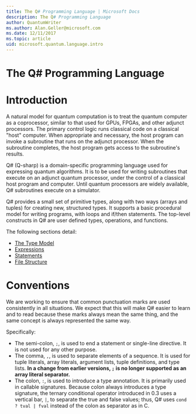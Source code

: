 ```yaml
---
title: The Q# Programming Language | Microsoft Docs 
description: The Q# Programming Language
author: QuantumWriter
ms.author: Alan.Geller@microsoft.com 
ms.date: 12/11/2017
ms.topic: article
uid: microsoft.quantum.language.intro
---
```


# The Q# Programming Language

# Introduction

A natural model for quantum computation is to treat the quantum computer
as a coprocessor, similar to that used for GPUs, FPGAs, and other adjunct
processors.
The primary control logic runs classical code on a classical "host" computer.
When appropriate and necessary, the host program can invoke a subroutine
that runs on the adjunct processor.
When the subroutine completes, the host program gets access to the
subroutine's results.

Q# (Q-sharp) is a domain-specific programming language used for
expressing quantum algorithms.
It is to be used for writing subroutines that execute on an adjunct
quantum processor, under the control of a classical host program and computer.
Until quantum processors are widely available, Q# subroutines execute on a simulator.

Q# provides a small set of primitive types, along with two ways
(arrays and tuples) for creating new, structured types.
It supports a basic procedural model for writing programs,
with loops and if/then statements.
The top-level constructs in Q# are user defined types, operations,
and functions.

The following sections detail:
- [The Type Model](xref:microsoft.quantum.language.type-model)
- [Expressions](xref:microsoft.quantum.language.expressions)
- [Statements](xref:microsoft.quantum.qsharp-ref.statements)
- [File Structure](xref:microsoft.quantum.qsharp-ref.file-structure)

# Conventions

We are working to ensure that common punctuation marks are used consistently in all situations.
We expect that this will make Q# easier to learn and to read because these marks
always mean the same thing, and the same concept is always represented the same way.

Specifically:

- The semi-colon, `;`, is used to end a statement or single-line directive.
  It is not used for any other purpose.
- The comma, `,`, is used to separate elements of a sequence. It is used for tuple literals,
  array literals, argument lists, tuple definitions, and type lists. **In a change from earlier
  versions, `;` is no longer supported as an array literal separator.**
- The colon, `:`, is used to introduce a type annotation. It is primarily used in callable signatures.
  Because colon always introduces a type signature, the ternary conditional operator introduced in 0.3
  uses a vertical bar, `|`, to separate the true and false values; thus, Q# uses `cond ? tval | fval`
  instead of the colon as separator as in C.
  

